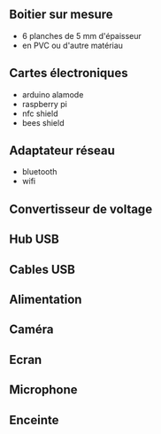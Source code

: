 Boitier sur mesure
------------------

- 6 planches de 5 mm d'épaisseur
- en PVC ou d'autre matériau 

Cartes électroniques
--------------------

- arduino alamode
- raspberry pi
- nfc shield
- bees shield

Adaptateur réseau
-----------------

- bluetooth
- wifi

Convertisseur de voltage
------------------------


Hub USB
-------

Cables USB
----------

Alimentation
------------

Caméra
------

Ecran
-----

Microphone
----------

Enceinte
--------




